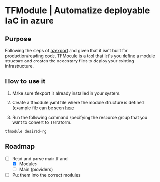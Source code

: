 # TFModule | Automatize deployable IaC in azure

## Purpose

Following the steps of [azexport](https://github.com/Azure/aztfexport) and given that it isn't built for production/reading code,
TFModule is a tool that let's you define a module structure and creates the necessary files to deploy your existing infrastructure.

## How to use it 

1. Make sure tfexport is already installed in your system. 

2. Create a tfmodule.yaml file where the module structure is defined (example file
can be seen [here](./example/tfmodule.yaml) 

3. Run the following command specifying the resource group that you want to convert
to Terraform.

```sh
tfmodule desired-rg
```

## Roadmap

- [ ] Read and parse main.tf and
    - [x] Modules
    - [ ] Main (providers)
- [ ] Put them into the correct modules
